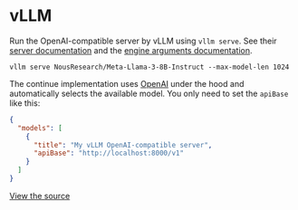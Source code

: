 # vLLM

Run the OpenAI-compatible server by vLLM using `vllm serve`. See their [server documentation](https://docs.vllm.ai/en/latest/serving/openai_compatible_server.html) and the [engine arguments documentation](https://docs.vllm.ai/en/latest/models/engine_args.html).

```shell
vllm serve NousResearch/Meta-Llama-3-8B-Instruct --max-model-len 1024
```

The continue implementation uses [OpenAI](../top-level/openai.md) under the hood and automatically selects the available model. You only need to set the `apiBase` like this:

```json title="config.json"
{
  "models": [
    {
      "title": "My vLLM OpenAI-compatible server",
      "apiBase": "http://localhost:8000/v1"
    }
  ]
}
```

[View the source](https://github.com/continuedev/continue/blob/main/core/llm/llms/Vllm.ts)
